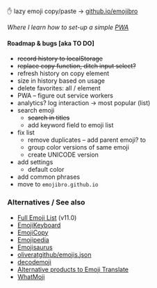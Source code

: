  ✋ lazy emoji copy/paste → [github.io/emojibro](https://pax.github.io/emojibro/)

_Where I learn how to set-up a simple [PWA](https://en.wikipedia.org/wiki/Progressive_Web_Apps)_

 #### Roadmap &amp; bugs [aka TO DO]

- ~~record history to localStorage~~
- ~~replace copy function, ditch input select?~~
- refresh history on copy element
- size in history based on usage
- delete favorites: all / element
- PWA – figure out service workers
- analytics? log interaction → most popular (list)
- search emoji
    + ~~search in titles~~
    + add keyword field to emoji list
- fix list
    + remove duplicates – add parent emoji? to
    + group color versions of same emoji
    + create UNICODE version
- add settings
    + default color
- add common phrases
- move to `emojibro.github.io`


### Alternatives / See also
- [Full Emoji List](https://unicode.org/emoji/charts/full-emoji-list.html) (v11.0)
- [EmojiKeyboard](https://emojikeyboard.io/)
- [EmojiCopy](https://www.emojicopy.com/)
- [Emojipedia](https://emojipedia.org/)
- [Emojisaurus](https://emojisaurus.com/)
- [oliveratgithub/emojis.json](https://gist.github.com/oliveratgithub/0bf11a9aff0d6da7b46f1490f86a71eb)
- [decodemoji](http://decodemoji.com/)
- [Alternative products to Emoji Translate](https://www.producthunt.com/alternatives/emoji-translate)
- [WhatMoji](http://whatmoji.com/)